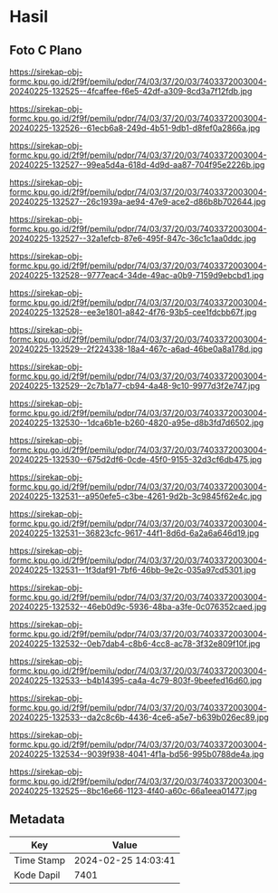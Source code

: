 # Hasil

## Foto C Plano

https://sirekap-obj-formc.kpu.go.id/2f9f/pemilu/pdpr/74/03/37/20/03/7403372003004-20240225-132525--4fcaffee-f6e5-42df-a309-8cd3a7f12fdb.jpg

https://sirekap-obj-formc.kpu.go.id/2f9f/pemilu/pdpr/74/03/37/20/03/7403372003004-20240225-132526--61ecb6a8-249d-4b51-9db1-d8fef0a2866a.jpg

https://sirekap-obj-formc.kpu.go.id/2f9f/pemilu/pdpr/74/03/37/20/03/7403372003004-20240225-132527--99ea5d4a-618d-4d9d-aa87-704f95e2226b.jpg

https://sirekap-obj-formc.kpu.go.id/2f9f/pemilu/pdpr/74/03/37/20/03/7403372003004-20240225-132527--26c1939a-ae94-47e9-ace2-d86b8b702644.jpg

https://sirekap-obj-formc.kpu.go.id/2f9f/pemilu/pdpr/74/03/37/20/03/7403372003004-20240225-132527--32a1efcb-87e6-495f-847c-36c1c1aa0ddc.jpg

https://sirekap-obj-formc.kpu.go.id/2f9f/pemilu/pdpr/74/03/37/20/03/7403372003004-20240225-132528--9777eac4-34de-49ac-a0b9-7159d9ebcbd1.jpg

https://sirekap-obj-formc.kpu.go.id/2f9f/pemilu/pdpr/74/03/37/20/03/7403372003004-20240225-132528--ee3e1801-a842-4f76-93b5-cee1fdcbb67f.jpg

https://sirekap-obj-formc.kpu.go.id/2f9f/pemilu/pdpr/74/03/37/20/03/7403372003004-20240225-132529--2f224338-18a4-467c-a6ad-46be0a8a178d.jpg

https://sirekap-obj-formc.kpu.go.id/2f9f/pemilu/pdpr/74/03/37/20/03/7403372003004-20240225-132529--2c7b1a77-cb94-4a48-9c10-9977d3f2e747.jpg

https://sirekap-obj-formc.kpu.go.id/2f9f/pemilu/pdpr/74/03/37/20/03/7403372003004-20240225-132530--1dca6b1e-b260-4820-a95e-d8b3fd7d6502.jpg

https://sirekap-obj-formc.kpu.go.id/2f9f/pemilu/pdpr/74/03/37/20/03/7403372003004-20240225-132530--675d2df6-0cde-45f0-9155-32d3cf6db475.jpg

https://sirekap-obj-formc.kpu.go.id/2f9f/pemilu/pdpr/74/03/37/20/03/7403372003004-20240225-132531--a950efe5-c3be-4261-9d2b-3c9845f62e4c.jpg

https://sirekap-obj-formc.kpu.go.id/2f9f/pemilu/pdpr/74/03/37/20/03/7403372003004-20240225-132531--36823cfc-9617-44f1-8d6d-6a2a6a646d19.jpg

https://sirekap-obj-formc.kpu.go.id/2f9f/pemilu/pdpr/74/03/37/20/03/7403372003004-20240225-132531--1f3daf91-7bf6-46bb-9e2c-035a97cd5301.jpg

https://sirekap-obj-formc.kpu.go.id/2f9f/pemilu/pdpr/74/03/37/20/03/7403372003004-20240225-132532--46eb0d9c-5936-48ba-a3fe-0c076352caed.jpg

https://sirekap-obj-formc.kpu.go.id/2f9f/pemilu/pdpr/74/03/37/20/03/7403372003004-20240225-132532--0eb7dab4-c8b6-4cc8-ac78-3f32e809f10f.jpg

https://sirekap-obj-formc.kpu.go.id/2f9f/pemilu/pdpr/74/03/37/20/03/7403372003004-20240225-132533--b4b14395-ca4a-4c79-803f-9beefed16d60.jpg

https://sirekap-obj-formc.kpu.go.id/2f9f/pemilu/pdpr/74/03/37/20/03/7403372003004-20240225-132533--da2c8c6b-4436-4ce6-a5e7-b639b026ec89.jpg

https://sirekap-obj-formc.kpu.go.id/2f9f/pemilu/pdpr/74/03/37/20/03/7403372003004-20240225-132534--9039f938-4041-4f1a-bd56-995b0788de4a.jpg

https://sirekap-obj-formc.kpu.go.id/2f9f/pemilu/pdpr/74/03/37/20/03/7403372003004-20240225-132525--8bc16e66-1123-4f40-a60c-66a1eea01477.jpg


## Metadata

| Key        | Value               |
| ---------- | ------------------- |
| Time Stamp | 2024-02-25 14:03:41 |
| Kode Dapil | 7401                |



